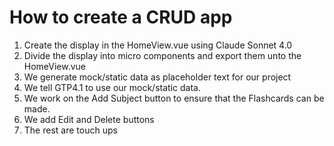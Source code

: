 # How to create a CRUD app

1. Create the display in the HomeView.vue using Claude Sonnet 4.0
2. Divide the display into micro components and export them unto the HomeView.vue
3. We generate mock/static data as placeholder text for our project
4. We tell GTP4.1 to use our mock/static data.
5. We work on the Add Subject button to ensure that the Flashcards can be made.
6. We add Edit and Delete buttons
7. The rest are touch ups

